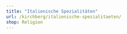 ```yaml
---
title: "Italienische Spezialitäten"
url: /kirchberg/italienische-spezialitaeten/
shop: Religion
---
```

